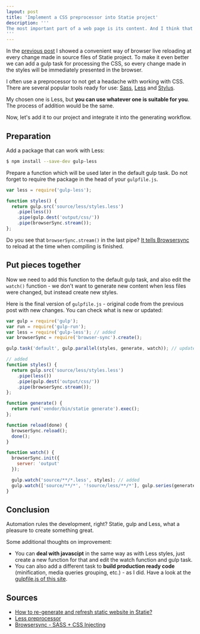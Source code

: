 ```yaml
---
layout: post
title: 'Implement a CSS preprocessor into Statie project'
description: '''
The most important part of a web page is its content. And I think that every web page content deserves to have some look. Take a look at how to implement <a href="http://lesscss.org/">Less</a> preprocessor into Statie project builded with gulp-based workflow.
'''
---
```


In the [previous post][1] I showed a convenient way of browser live reloading at every change made in source files of Statie project. To make it even better we can add a gulp task for processing the CSS, so every change made in the styles will be immediately presented in the browser.

I often use a preprocessor to not get a headache with working with CSS. There are several popular tools ready for use: [Sass](http://sass-lang.com/), [Less][2] and [Stylus](http://stylus-lang.com/).

My chosen one is Less, but **you can use whatever one is suitable for you**. The process of addition would be the same.

Now, let's add it to our project and integrate it into the generating workflow.

## Preparation

Add a package that can work with Less:

``` bash
$ npm install --save-dev gulp-less
```

Prepare a function which will be used later in the default gulp task. Do not forget to require the package in the head of your `gulpfile.js`.

``` javascript
var less = require('gulp-less');

function styles() {
  return gulp.src('source/less/styles.less')
    .pipe(less())
    .pipe(gulp.dest('output/css/'))
    .pipe(browserSync.stream());
};
```

Do you see that `browserSync.stream()` in the last pipe? [It tells Browsersync][3] to reload at the time when compiling is finished.

## Put pieces together

Now we need to add this function to the default gulp task, and also edit the `watch()` function - we don't want to generate new content when less files were changed, but instead create new styles.

Here is the final version of `gulpfile.js` - original code from the previous post with new changes. You can check what is new or updated:

``` javascript
var gulp = require('gulp');
var run = require('gulp-run');
var less = require('gulp-less'); // added
var browserSync = require('browser-sync').create();

gulp.task('default', gulp.parallel(styles, generate, watch)); // updated

// added
function styles() {
  return gulp.src('source/less/styles.less')
    .pipe(less())
    .pipe(gulp.dest('output/css/'))
    .pipe(browserSync.stream());
};

function generate() {
  return run('vendor/bin/statie generate').exec();
};

function reload(done) {
  browserSync.reload();
  done();
}

function watch() {
  browserSync.init({
    server: 'output'
  });

  gulp.watch('source/**/*.less', styles); // added
  gulp.watch(['source/**/*', '!source/less/**/*'], gulp.series(generate, reload)); // updated
}
```

## Conclusion
Automation rules the development, right? Statie, gulp and Less, what a pleasure to create something great.

Some additional thoughts on improvement:

- You can **deal with javascipt** in the same way as with Less styles, just create a new function for that and edit the watch function and gulp task.
- You can also add a different task to **build production ready code** (minification, media queries grouping, etc.) - as I did. Have a look at the [gulpfile.js of this site](https://github.com/crazko/romanvesely.com/blob/master/gulpfile.js).

## Sources
- [How to re-generate and refresh static website in Statie?][1]
- [Less preprocessor][2]
- [Browsersync - SASS + CSS Injecting][3]

[1]: /statie-generate-and-refresh
[2]: http://lesscss.org/
[3]: https://browsersync.io/docs/gulp#gulp-sass-css
